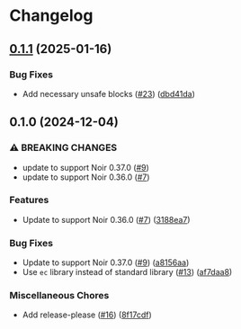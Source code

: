 # Changelog

## [0.1.1](https://github.com/noir-lang/noir-edwards/compare/v0.1.0...v0.1.1) (2025-01-16)


### Bug Fixes

* Add necessary unsafe blocks ([#23](https://github.com/noir-lang/noir-edwards/issues/23)) ([dbd41da](https://github.com/noir-lang/noir-edwards/commit/dbd41da8e83607d231f2b7d969a63be7878f38dd))

## 0.1.0 (2024-12-04)


### ⚠ BREAKING CHANGES

* update to support Noir 0.37.0 ([#9](https://github.com/noir-lang/noir-edwards/issues/9))
* update to support Noir 0.36.0 ([#7](https://github.com/noir-lang/noir-edwards/issues/7))

### Features

* Update to support Noir 0.36.0 ([#7](https://github.com/noir-lang/noir-edwards/issues/7)) ([3188ea7](https://github.com/noir-lang/noir-edwards/commit/3188ea74fe3b059219a2ea87899589c266256d74))


### Bug Fixes

* Update to support Noir 0.37.0 ([#9](https://github.com/noir-lang/noir-edwards/issues/9)) ([a8156aa](https://github.com/noir-lang/noir-edwards/commit/a8156aac31f46de85b2d5f69ac71050b58daf9dc))
* Use `ec` library instead of standard library ([#13](https://github.com/noir-lang/noir-edwards/issues/13)) ([af7daa8](https://github.com/noir-lang/noir-edwards/commit/af7daa8f5f942435e405f69f7c11182a350f65b7))


### Miscellaneous Chores

* Add release-please ([#16](https://github.com/noir-lang/noir-edwards/issues/16)) ([8f17cdf](https://github.com/noir-lang/noir-edwards/commit/8f17cdfdcade8a4fd3ae54450517a57ba3313f61))
